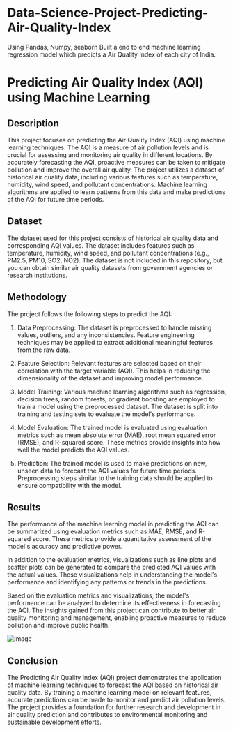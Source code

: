 # Data-Science-Project-Predicting-Air-Quality-Index
Using Pandas, Numpy, seaborn Built a end to end machine learning regression model which predicts a Air Quality Index of each city of India.



# Predicting Air Quality Index (AQI) using Machine Learning
## Description
This project focuses on predicting the Air Quality Index (AQI) using machine learning techniques. The AQI is a measure of air pollution levels and is crucial for assessing and monitoring air quality in different locations. By accurately forecasting the AQI, proactive measures can be taken to mitigate pollution and improve the overall air quality.
The project utilizes a dataset of historical air quality data, including various features such as temperature, humidity, wind speed, and pollutant concentrations. Machine learning algorithms are applied to learn patterns from this data and make predictions of the AQI for future time periods.

## Dataset

The dataset used for this project consists of historical air quality data and corresponding AQI values. The dataset includes features such as temperature, humidity, wind speed, and pollutant concentrations (e.g., PM2.5, PM10, SO2, NO2). The dataset is not included in this repository, but you can obtain similar air quality datasets from government agencies or research institutions.

## Methodology

The project follows the following steps to predict the AQI:

1. Data Preprocessing: The dataset is preprocessed to handle missing values, outliers, and any inconsistencies. Feature engineering techniques may be applied to extract additional meaningful features from the raw data.

2. Feature Selection: Relevant features are selected based on their correlation with the target variable (AQI). This helps in reducing the dimensionality of the dataset and improving model performance.

3. Model Training: Various machine learning algorithms such as regression, decision trees, random forests, or gradient boosting are employed to train a model using the preprocessed dataset. The dataset is split into training and testing sets to evaluate the model's performance.

4. Model Evaluation: The trained model is evaluated using evaluation metrics such as mean absolute error (MAE), root mean squared error (RMSE), and R-squared score. These metrics provide insights into how well the model predicts the AQI values.

5. Prediction: The trained model is used to make predictions on new, unseen data to forecast the AQI values for future time periods. Preprocessing steps similar to the training data should be applied to ensure compatibility with the model.

## Results

The performance of the machine learning model in predicting the AQI can be summarized using evaluation metrics such as MAE, RMSE, and R-squared score. These metrics provide a quantitative assessment of the model's accuracy and predictive power.

In addition to the evaluation metrics, visualizations such as line plots and scatter plots can be generated to compare the predicted AQI values with the actual values. These visualizations help in understanding the model's performance and identifying any patterns or trends in the predictions.

Based on the evaluation metrics and visualizations, the model's performance can be analyzed to determine its effectiveness in forecasting the AQI. The insights gained from this project can contribute to better air quality monitoring and management, enabling proactive measures to reduce pollution and improve public health.

![image](https://github.com/GunjalDarshan/Data-Science-Project-Predicting-Air-Quality-Index/assets/126502930/ec31c3a9-de39-44b5-8023-7b897b2de7e3)


## Conclusion

The Predicting Air Quality Index (AQI) project demonstrates the application of machine learning techniques to forecast the AQI based on historical air quality data. By training a machine learning model on relevant features, accurate predictions can be made to monitor and predict air pollution levels. The project provides a foundation for further research and development in air quality prediction and contributes to environmental monitoring and sustainable development efforts.


